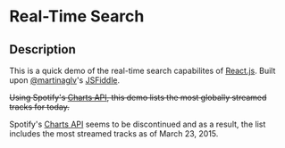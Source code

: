 # Real-Time Search

## Description

This is a quick demo of the real-time search capabilites of [React.js](https://facebook.github.io/react/index.html). Built upon [@martinaglv](http://jsfiddle.net/user/martinaglv/fiddles/)'s [JSFiddle](http://jsfiddle.net/martinaglv/3N6D3/light/).

~~Using Spotify's [Charts API](http://charts.spotify.com/docs), this demo lists the most globally streamed tracks for today.~~

Spotify's [Charts API](http://charts.spotify.com/docs) seems to be discontinued and as a result, the list includes the most streamed tracks as of March 23, 2015.